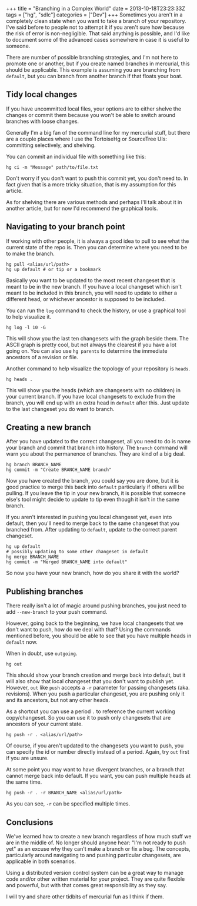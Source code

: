 +++
title = "Branching in a Complex World"
date = 2013-10-18T23:23:33Z
tags = ["hg", "sdlc"]
categories = ["Dev"]
+++
Sometimes you aren't in a completely clean state when you want to take a branch of your repository. I've said before to people not to attempt it if you aren't sure how because the risk of error is non-negligible. That said anything is possible, and I'd like to document some of the advanced cases somewhere in case it is useful to someone.

There are number of possible branching strategies, and I'm not here to promote one or another, but if you create named branches in mercurial, this should be applicable. This example is assuming you are branching from `default`, but you can branch from another branch if that floats your boat.

## Tidy local changes

If you have uncommitted local files, your options are to either shelve the changes or commit them because you won't be able to switch around branches with loose changes.

Generally I'm a big fan of the command line for my mercurial stuff, but there are a couple places where I use the TortoiseHg or SourceTree UIs: committing selectively, and shelving.

You can commit an individual file with something like this:

```
hg ci -m "Message" path/to/file.txt
```

Don't worry if you don't want to push this commit yet, you don't need to. In fact given that is a more tricky situation, that is my assumption for this article.

As for shelving there are various methods and perhaps I'll talk about it in another article, but for now I'd recommend the graphical tools.

## Navigating to your branch point

If working with other people, it is always a good idea to pull to see what the current state of the repo is. Then you can determine where you need to be to make the branch.

```
hg pull <alias/url/path>
hg up default # or tip or a bookmark
```

Basically you want to be updated to the most recent changeset that is meant to be in the new branch. If you have a local changeset which isn't meant to be included in this branch, you will need to update to either a different head, or whichever ancestor is supposed to be included.

You can run the `log` command to check the history, or use a graphical tool to help visualize it.

```
hg log -l 10 -G
```

This will show you the last ten changesets with the graph beside them. The ASCII graph is pretty cool, but not always the clearest if you have a lot going on. You can also use `hg parents` to determine the immediate ancestors of a revision or file.

Another command to help visualize the topology of your repository is `heads`.

```
hg heads .
```

This will show you the heads (which are changesets with no children) in your current branch. If you have local changesets to exclude from the branch, you will end up with an extra head in `default` after this. Just update to the last changeset you do want to branch.

## Creating a new branch

After you have updated to the correct changeset, all you need to do is name your branch and commit that branch into history. The `branch` command will warn you about the permanence of branches. They are kind of a big deal.

```
hg branch BRANCH_NAME
hg commit -m "Create BRANCH_NAME branch"
```

Now you have created the branch, you could say you are done, but it is good practice to merge this back into `default` particularly if others will be pulling. If you leave the tip in your new branch, it is possible that someone else's tool might decide to update to tip even though it isn't in the same branch.

If you aren't interested in pushing you local changeset yet, even into default, then you'll need to merge back to the same changeset that you branched from. After updating to `default`, update to the correct parent changeset.

```
hg up default
# possibly updating to some other changeset in default
hg merge BRANCH_NAME
hg commit -m "Merged BRANCH_NAME into default"
```

So now you have your new branch, how do you share it with the world?

## Publishing branches

There really isn't a lot of magic around pushing branches, you just need to add `--new-branch` to your push command.

However, going back to the beginning, we have local changesets that we don't want to push, how do we deal with that? Using the commands mentioned before, you should be able to see that you have multiple heads in `default` now.

When in doubt, use `outgoing`.

```
hg out
```

This should show your branch creation and merge back into default, but it will also show that local changeset that you don't want to publish yet. However, `out` like `push` accepts a `-r` parameter for passing changesets (aka. revisions). When you push a particular changeset, you are pushing only it and its ancestors, but not any other heads.

As a shortcut you can use a period `.` to reference the current working copy/changeset. So you can use it to push only changesets that are ancestors of your current state.

```
hg push -r . <alias/url/path>
```

Of course, if you aren't updated to the changesets you want to push, you can specify the id or number directly instead of a period. Again, try `out` first if you are unsure.

At some point you may want to have divergent branches, or a branch that cannot merge back into default. If you want, you can push multiple heads at the same time.

```
hg push -r . -r BRANCH_NAME <alias/url/path>
```

As you can see, `-r` can be specified multiple times.

## Conclusions

We've learned how to create a new branch regardless of how much stuff we are in the middle of. No longer should anyone hear: "I'm not ready to push yet" as an excuse why they can't make a branch or fix a bug. The concepts, particularly around navigating to and pushing particular changesets, are applicable in both scenarios.

Using a distributed version control system can be a great way to manage code and/or other written material for your project. They are quite flexible and powerful, but with that comes great responsibility as they say.

I will try and share other tidbits of mercurial fun as I think if them.